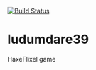 [![Build Status](https://travis-ci.org/PBM42/ludumdare39.svg?branch=master)](https://travis-ci.org/PBM42/ludumdare39)

# ludumdare39
HaxeFlixel game
